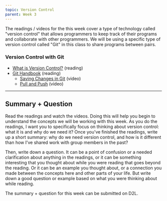 ```yaml
---
topic: Version Control
parent: Week 3
---
```


The readings / videos for the this week cover a type of technology called "version control" that allows programmers to
keep track of their programs and collaborate with other programmers.  We will be using a specific type of version
control called "Git" in this class to share programs between pairs.

### Version Control with Git
* [What is Version Control?](https://www.atlassian.com/git/tutorials/what-is-version-control) (reading)
* [Git Handbook](https://guides.github.com/introduction/git-handbook/) (reading)
    * [Saving Changes in Git](https://www.youtube.com/watch?v=Vb0Ghkkc2hk&index=4&list=PLg7s6cbtAD17Gw5u8644bgKhgRLiJXdX4) (video)
    * [Pull and Push](https://www.youtube.com/watch?v=-uQHV9GOA0w&index=5&list=PLg7s6cbtAD17Gw5u8644bgKhgRLiJXdX4) (video)

---

## Summary + Question

Read the readings and watch the videos.  Doing this will help you begin to understand the concepts we will be working
with this week.   As you do the readings, I want you to specifically focus on thinking about version control: what it is
and why do we need it?  Once you've finished the readings, write up a short summary: why do we need version
control, and how is it different than how I've shared work with group members in the past?

Then, write down a question. It can be a point of confusion or a needed clarification about anything in the readings, or
it can be something interesting that you thought about while you were reading that goes beyond the reading. Or it can be
an example you thought about, or a connection you made between the concepts here and other parts of your life. But write
down a good question or example based on what you were thinking about while reading.

The summary + question for this week can be submitted on D2L.

